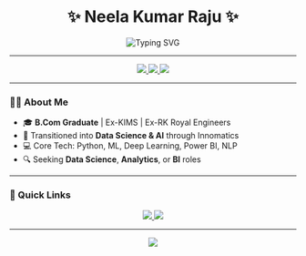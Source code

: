<h1 align="center">✨ Neela Kumar Raju ✨</h1>

<p align="center">
  <img src="https://readme-typing-svg.demolab.com?font=Fira+Code&duration=3000&pause=1000&color=FF5F6D&center=true&vCenter=true&width=600&lines=Data+Scientist+%7C+Python+%7C+ML+%7C+Power+BI;Turning+Data+into+Decisions+%F0%9F%94%AE;Open+to+Data+Science+and+Analytics+Roles" alt="Typing SVG" />
</p>

---

<p align="center">
  <a href="https://portfolio-six-tau-96.vercel.app/">
    <img src="https://img.shields.io/badge/🌐 Portfolio-blueviolet?style=for-the-badge&logo=vercel&logoColor=white" />
  </a>
  <a href="https://www.linkedin.com/in/kumar-raju-neela">
    <img src="https://img.shields.io/badge/💼 LinkedIn-0A66C2?style=for-the-badge&logo=linkedin&logoColor=white" />
  </a>
  <a href="mailto:neelakumarraju@gmail.com">
    <img src="https://img.shields.io/badge/📧 Email-EA4335?style=for-the-badge&logo=gmail&logoColor=white" />
  </a>
</p>

---

### 👨‍💻 About Me

- 🎓 **B.Com Graduate** | Ex-KIMS | Ex-RK Royal Engineers  
- 🤖 Transitioned into **Data Science & AI** through Innomatics  
- 💻 Core Tech: Python, ML, Deep Learning, Power BI, NLP  
- 🔍 Seeking **Data Science**, **Analytics**, or **BI** roles  

---

### 🚀 Quick Links

<p align="center">
  <a href="https://portfolio-six-tau-96.vercel.app/">
    <img src="https://img.shields.io/badge/View_Portfolio-24292e?style=for-the-badge&logo=github&logoColor=white" />
  </a>
  <a href="https://github.com/KumarRaju1313?tab=repositories">
    <img src="https://img.shields.io/badge/My_Projects-grey?style=for-the-badge&logo=code&logoColor=white" />
  </a>
</p>

---

<p align="center">
  <img src="https://komarev.com/ghpvc/?username=KumarRaju1313&style=flat-square&color=blueviolet" />
</p>
